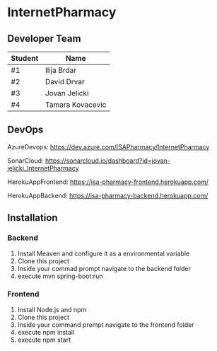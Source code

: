 # InternetPharmacy

## Developer Team
Student| Name
---|---
#1 | Ilija Brdar
#2 | David Drvar
#3 | Jovan Jelicki
#4 | Tamara Kovacevic

## DevOps 
AzureDevops: https://dev.azure.com/ISAPharmacy/InternetPharmacy

SonarCloud: https://sonarcloud.io/dashboard?id=jovan-jelicki_InternetPharmacy

HerokuAppFrontend: https://isa-pharmacy-frontend.herokuapp.com/

HerokuAppBackend: https://isa-pharmacy-backend.herokuapp.com/

## Installation

### Backend

1. Install Meaven and configure it as a environmental variable
2. Clone this project
3. Inside your commad prompt navigate to the backend folder
4. execute mvn spring-boot:run

### Frontend

1. Install Node.js and npm
2. Clone this project
3. Inside your command prompt navigate to the frontend folder
4. execute npm install
5. execute npm start
